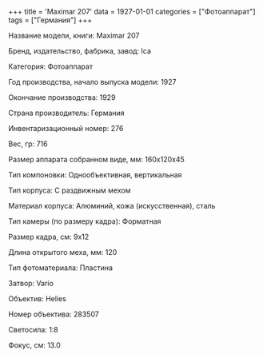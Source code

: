 +++
title = 'Maximar 207'
data = 1927-01-01
categories = ["Фотоаппарат"]
tags = ["Германия"]
+++

Название модели, книги: Maximar 207

Бренд, издательство, фабрика, завод: Ica

Категория: Фотоаппарат

Год производства, начало выпуска модели: 1927

Окончание производства: 1929

Страна производитель: Германия

Инвентаризационный номер: 276

Вес, гр: 716

Размер аппарата  собранном виде, мм: 160x120x45

Тип компоновки: Однообъективная, вертикальная

Тип корпуса: С раздвижным мехом

Материал корпуса: Алюминий, кожа (искусственная), сталь

Тип камеры (по размеру кадра): Форматная

Размер кадра, см: 9х12

Длина открытого меха, мм: 120

Тип фотоматериала: Пластина

Затвор: Vario

Объектив: Helies

Номер объектива: 283507

Светосила: 1:8

Фокус, см: 13.0

